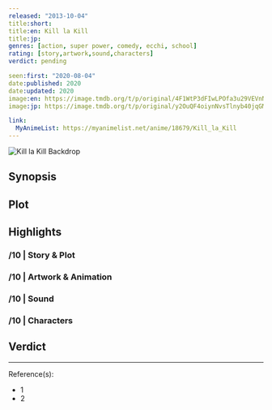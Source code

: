 ```yaml
---
released: "2013-10-04"
title:short:
title:en: Kill la Kill
title:jp:
genres: [action, super power, comedy, ecchi, school]
rating: [story,artwork,sound,characters]
verdict: pending

seen:first: "2020-08-04"
date:published: 2020
date:updated: 2020
image:en: https://image.tmdb.org/t/p/original/4F1WtP3dFIwLPOfa3u29VEVnNkf.jpg
image:jp: https://image.tmdb.org/t/p/original/y2OuQF4oiynNvsTlnyb40jqGMdJ.jpg

link:
  MyAnimeList: https://myanimelist.net/anime/18679/Kill_la_Kill
---
```


![Kill la Kill Backdrop](https://image.tmdb.org/t/p/original/kFJTEDYjm1EuowbYo7qcaJUBFXA.jpg)

## Synopsis

## Plot

## Highlights

### /10 | Story & Plot

### /10 | Artwork & Animation

### /10 | Sound

### /10 | Characters

## Verdict

<!-- SPOILERS -->

<!-- CLOSING -->

---
Reference(s):

- 1
- 2
